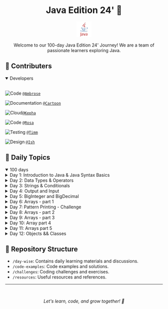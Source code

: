 <h1 align="center">Java Edition 24' 🚀</h1>

<p align="center">
  <img src="images/java.png" alt="Java Logo" width="50">
</p>

<p align="center">
  Welcome to our 100-day Java Edition 24' Journey! We are a team of passionate learners exploring Java.
</p>

## 🌟 Contributers

<details open>
<summary>Developers</summary>
<br>

![Code](https://img.shields.io/badge/-Code-blue) [`@Ambrose`](https://github.com/AmbroseOtundo)

![Documentation](https://img.shields.io/badge/-Documentation-green) [`@Cartoon`](https://github.com/CARTOON01)

![Cloud](https://img.shields.io/badge/-Cloud-ff69b4)[`@Kepha`](https://github.com/AngelofVerdant)

![Code](https://img.shields.io/badge/-Code-blue) [`@Rosa`](https://github.com/rose-w-mwangi)

![Testing](https://img.shields.io/badge/-Testing-yellowgreen) [`@Timm`](https://github.com/timontuitoek)

![Design](https://img.shields.io/badge/-Design-brightgreen) [`@Ish`](https://github.com/ngetichishmael)

</details>


## 📆 Daily Topics

<details open>
<summary>100 days</summary>

<details><summary>Day 1: Introduction to Java & Java Syntax Basics</summary>

- Summary: A warm welcome to our Java journey. We explored the basics and got familiar with Java's history.
- [Discussion && Code Examples](./day-wise/day1.md)

</details>

<details><summary>Day 2: Data Types & Operators</summary>

- Summary: Dive into the Data Types & Operators in Java.
- [Discussion && Code Examples](./day-wise/day2.md)
</details>

<details><summary>Day 3: Strings & Conditionals</summary>

- Summary: Understanding Strings & Conditionals in Java.
- [Discussion && Code Examples](./day-wise/day3.md)
</details>

<details><summary>Day 4: Output and Input</summary>

- Summary: Understanding Output and Input.
- [Discussion && Code Examples](./day-wise/day4.md)
</details>

<details><summary>Day 5: BigInteger and BigDecimal</summary>
 
- Summary: Understanding BigInteger and BigDecimal
- [Discussion && Code Examples](./day-wise/day5.md)
</details>

<details><summary>Day 6: Arrays - part 1</summary>

- Summary: Introduction to Arrays
- [Discussion && Code Examples](./day-wise/day6.md)
</details>

<details><summary>Day 7: Pattern Printing - Challenge</summary>

- Summary: Exploring Pattern Printing - Challenge
- [Discussion && Code Examples](./day-wise/day7.md)
</details>

<details><summary>Day 8: Arrays - part 2
</summary>
 
- Summary: Applying Arrays - part 2
- [Discussion && Code Examples](./day-wise/day8.md)
</details>

<details><summary>Day 9: Arrays - part 3</summary>
 
- Summary: Utilizing Arrays - part 3
- [Code Examples](./day-wise/day5-code-examples.md)
- [Discussion && Code Examples](./day-wise/day9.md)
</details>

<details><summary>Day 10: Array part 4</summary>
 
- Summary: Delving into Command-Line Parameters & Array Sorting
- [Discussion && Code Examples](./day-wise/day10.md)
</details>

<details><summary>Day 11: Arrays part 5</summary>
 
- Summary: Delving into Multidimensional Arrays
- [Discussion && Code Examples](./day-wise/day11.md)
</details>

<details><summary>Day 12: Objects && Classes</summary>
 
- Summary: Delving into Objects && Class 
- [Discussion && Code Examples](./day-wise/day12.md)
</details>

<!-- Continue adding daily topics -->

</details>

## 📂 Repository Structure

- `/day-wise`: Contains daily learning materials and discussions.
- `/code-examples`: Code examples and solutions.
- `/challenges`: Coding challenges and exercises.
- `/resources`: Useful resources and references.

<hr>
<br>
<align center></align>
<p style="text-align: center;"><i>Let's learn, code, and grow together! 🌱 </i></p>

</details>

